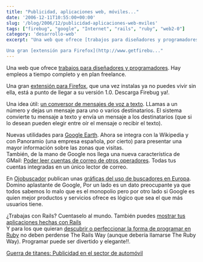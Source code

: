 ```yaml
---
title: "Publicidad, aplicaciones web, móviles..."
date: '2006-12-11T10:55:00+00:00'
slug: '/blog/2006/12/publicidad-aplicaciones-web-mviles'
tags: ["firebug", "google", "Internet", "rails", "ruby", "web2-0"]
category: 'desarrollo-web'
excerpt: "Una web que ofrece [trabajos para diseñadores y programadores](http://www.authenticjobs.com/). Hay empleos a tiempo completo y en plan freelance.

Una gran [extensión para Firefox](http://www.getfirebu..."
---
```

Una web que ofrece [trabajos para diseñadores y programadores](http://www.authenticjobs.com/). Hay empleos a tiempo completo y en plan freelance.

Una gran [extensión para Firefox](http://www.getfirebug.com/), que una vez instalas ya no puedes vivir sin ella, está a punto de llegar a su versión 1.0. Descarga Firebug ya!.

Una idea útil: [un conversor de mensajes de voz a texto](http://www.techcrunch.com/2006/12/10/jott-to-convert-cell-phone-calls-to-text/). LLamas a un número y dejas un mensaje para uno o varios destinatarios. El sistema convierte tu mensaje a texto y envía un mensaje a los destinatarios (que si lo desean pueden elegir entre oír el mensaje o recibir el texto).

Nuevas utilidades para [Google Earth](http://www.techcrunch.com/2006/12/09/google-adds-the-geographic-web-to-earth/). Ahora se integra con la Wikipedia y con Panoramio (una empresa española, por cierto) para presentar una mayor información sobre las zonas que visitas.  
También, de la mano de Google nos llega una nueva característica de GMail: [Poder leer cuentas de correo de otros operadores](http://mail.google.com/mail/help/whatsnew_getmail.html). Todas tus cuentas integradas en un único lector de correo.

En [Ojobuscador](http://www.ojobuscador.com/) publican unas [gráficas del uso de buscadores en Europa](http://www.ojobuscador.com/2006/12/09/el-dominio-de-google-en-europa/). Domino aplastante de Google, Por un lado es un dato preocupante ya que todos sabemos lo malo que es el monopolio pero por otro lado si Google es quien mejor productos y servicios ofrece es lógico que sea el que más usuarios tiene.

¿Trabajas con Rails? Cuentaselo al mundo. También puedes [mostrar tus aplicaciones hechas con Rails](http://www.workingwithrails.com/)  
Y para los que quieran [descubrir o perfeccionar la forma de programar en Ruby](http://www.therailsway.com/2006/12/8/idiomatic-ruby) no deben perdense The Rails Way (aunque debería llamarse The Ruby Way). Programar puede ser divertido y elegante!!.

[Guerra de titanes: Publicidad en el sector de automóvil](http://blog.leetsoft.com/2006/12/8/ad-war-of-the-titans)

